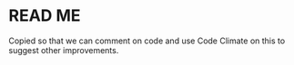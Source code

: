 # READ ME

Copied so that we can comment on code and use Code Climate on this to suggest other improvements.
